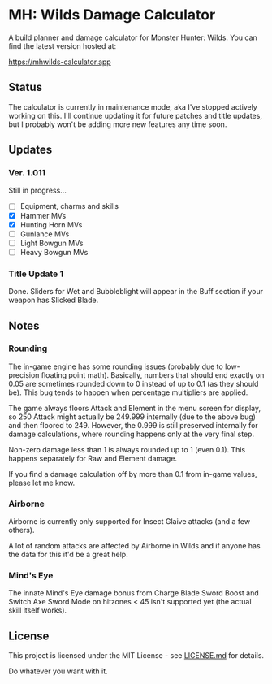 # MH: Wilds Damage Calculator

A build planner and damage calculator for Monster Hunter: Wilds. You can find the latest version hosted at:

https://mhwilds-calculator.app

## Status

The calculator is currently in maintenance mode, aka I've stopped actively working on this. I'll continue updating it for future patches and title updates, but I probably won't be adding more new features any time soon.

## Updates

### Ver. 1.011

Still in progress...

- [ ] Equipment, charms and skills
- [x] Hammer MVs
- [x] Hunting Horn MVs
- [ ] Gunlance MVs
- [ ] Light Bowgun MVs
- [ ] Heavy Bowgun MVs

### Title Update 1

Done. Sliders for Wet and Bubbleblight will appear in the Buff section if your weapon has Slicked Blade.

## Notes

### Rounding

The in-game engine has some rounding issues (probably due to low-precision floating point math). Basically, numbers that should end exactly on 0.05 are sometimes rounded down to 0 instead of up to 0.1 (as they should be). This bug tends to happen when percentage multipliers are applied.

The game always floors Attack and Element in the menu screen for display, so 250 Attack might actually be 249.999 internally (due to the above bug) and then floored to 249. However, the 0.999 is still preserved internally for damage calculations, where rounding happens only at the very final step.

Non-zero damage less than 1 is always rounded up to 1 (even 0.1). This happens separately for Raw and Element damage.

If you find a damage calculation off by more than 0.1 from in-game values, please let me know.

### Airborne

Airborne is currently only supported for Insect Glaive attacks (and a few others).

A lot of random attacks are affected by Airborne in Wilds and if anyone has the data for this it'd be a great help.

### Mind's Eye

The innate Mind's Eye damage bonus from Charge Blade Sword Boost and Switch Axe Sword Mode on hitzones < 45 isn't supported yet (the actual skill itself works).

## License

This project is licensed under the MIT License - see [LICENSE.md](LICENSE.md) for details.

Do whatever you want with it.
